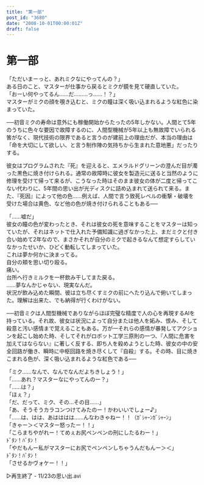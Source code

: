 ```yaml
---
title: "第一部"
post_id: "3680"
date: "2008-10-01T00:00:01Z"
draft: false
---
```


# 第一部

「ただいまーっと、あれミクなにやってんの？」  
ある日のこと、マスターが仕事から戻るとミクが鏡を見て硬直していた。  
「おーい何やってるん……だ………っ……！？」  
マスターがミクの顔を覗き込むと、ミクの瞳は深く吸い込まれるような紅色に染まっていた。  
  
──初音ミクの寿命は意外にも稼働開始からたったの5年しかない。人間とて5年のうちに色々な要因で故障するのに、人間型機械が5年以上も無故障でいられる筈がなく、現代技術の限界であると言うのが建前上の理由だが、本当の理由は  
「命を大切にして欲しい、と言う制作陣の気持ちから生まれた意地悪」だったりする。  
  
彼女はプログラムされた『死』を迎えると、エメラルドグリーンの澄んだ目が濁った黒色に焼き付けられる。通常の故障時に彼女を製造元に送ると当然のように修理を受けて帰って来るが、こうなった時はそのまま彼女の体が二度と帰ってこない代わりに、5年間の思い出が光ディスクに詰め込まれて送られて来る。また、『死因』によって他の色……例えば、人間で言う致死レベルの衝撃・破壊を受けた場合は黄色、など他の色が焼き付けられることもある──  
  
「……嘘だ」  
彼女の瞳の色が変わったとき、それは彼女の死を意味することをマスターは知っていたが、それはネットで仕入れた予備知識に過ぎなかった上、まだミクと付き合い始めて2年なので、まさかそれが自分のミクで起きるなんて想定すらしていなかったせいか、ひどく動転してしまっていた。  
これは夢か何かに決まってる。  
自分の頬を思い切り殴る。  
痛い。  
台所へ行きミルクを一杯飲み干してまた戻る。  
……夢なんかじゃない、現実なんだ。  
状況が飲み込めた瞬間、彼は立ち尽くすミクの前にへたり込んで俯いてしまった。理解は出来た、でも納得が行くわけがない。  
  
──初音ミクは人間型機械でありながらほぼ完璧な精度で人の心を再現するAIを持っている。それ故、彼女は状況によって自分または他人を妬み、恨み、そして殺意と汚い感情まで覚えることもある。万が一それらの感情が暴発してアクションを起こし始めた時、そしてそれがロボット工学三原則の一つ、『人間に危害を加えてはならない』に著しく反する、即ち人を殺めようとした時、彼女の中の安全回路が働き、瞬時に中枢回路を焼き尽くして『自殺』する。その時、目に焼きこまれる色が、深く吸い込まれるような紅色である──  
  
「ミク……なんで、なんでなんだよちきしょう！」  
「……あれ？マスターなにやってんのー？」  
「……は？」  
「ほぇ？」  
「だ、だって、ミク、その…その目……」  
「あ、そうそうカラコンつけてみたのー！かわいいでしょー♪」  
「……は、はは、あはははは……んなわきゃねー！！（ｶﾞｼｬｰﾝｶﾞｼｬｰﾝ」  
「きゃー＞＜マスター怒ったー！！」  
「こらまちやがれー！てめぇお尻ペンペンの刑にしたるわー！」  
ﾄﾞﾀﾝ！ﾊﾞﾀﾝ！  
「やだもんー私がマスターにお尻でペンペンしちゃうんだもんー＞＜」  
ﾄﾞﾀﾝ！ﾊﾞﾀﾝ！  
「させるかヴォケー！！」  
  
  
▷再生終了 - 11/23の思い出.avi

